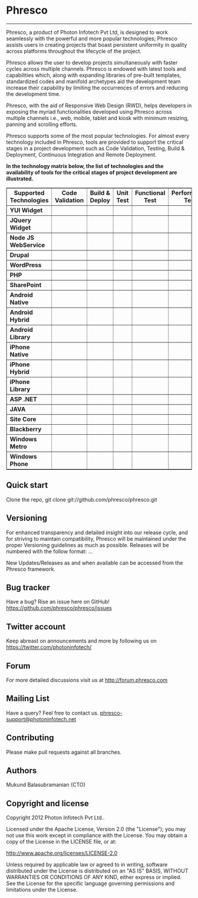 Phresco 
=================
-----------------
Phresco, a product of Photon Infotech Pvt Ltd, is designed to work seamlessly with the powerful and more popular 
technologies; Phresco assists users in creating projects that boast persistent uniformity in quality across platforms
throughout the lifecycle of the project.

Phresco allows the user to develop projects simultaneously with faster cycles across multiple channels. Phresco is 
endowed with latest tools and capabilities which, along with expanding libraries of pre-built templates, standardized
codes and manifold archetypes aid the development team increase their capability by limiting the occurrences of errors
and reducing the development time.

Phresco, with the aid of Responsive Web Design (RWD), helps developers in exposing the myriad functionalities developed
using Phresco across multiple channels i.e., web, mobile, tablet and kiosk with minimum resizing, panning and scrolling
efforts.

Phresco supports some of the most popular technologies. For almost every technology included in Phresco, tools are provided 
to support the critical stages in a project development such as Code Validation, Testing, Build & Deployment, 
Continuous Integration and Remote Deployment.

<b>In the technology matrix below, the list of technologies and the availability of tools for the critical stages of project development are illustrated.</b> 

<table Border="1" cellpadding="2" cellspacing="2" style="text-align:center" width="100%">
<tr>
	<td style="text-align:center"><b>Supported Technologies</b></td>
  	<td style="text-align:center"><b>Code Validation</b></td>
  	<td style="text-align:center"><b>Build & Deploy</b></td>
	<td style="text-align:center"><b>Unit Test</b></td>
	<td style="text-align:center"><b>Functional Test</b></td>
	<td style="text-align:center"><b>Performance Test</b></td>
	<td style="text-align:center"><b>Load Test</b></td>
	<td style="text-align:center"><b>Continuous Integration</b></td>
	<td style="text-align:center"><b>Remote Deployment</b></td>
</tr>


<tr>
	<td style="text-align:left"><b>YUI Widget</b></td>
	<td style="text-align:center"><img src="http://findicons.com/files//icons/42/basic/32/tick.png" width="15px" height="15px" style="text-align:center"></img></td>
	<td style="text-align:center"><img src="http://findicons.com/files//icons/42/basic/32/tick.png" width="15px" 
	height="15px" style="text-align:center"></img></td>
	<td style="text-align:center"&nbsp;</img></td>
	<td style="text-align:center"><img src="http://findicons.com/files//icons/42/basic/32/tick.png" width="15px" 
	height="15px" style="text-align:center"></img></td>
	<td style="text-align:center"><img src="http://findicons.com/files//icons/42/basic/32/tick.png" width="15px" 
	height="15px" style="text-align:center"></img></td>
	<td style="text-align:center"><img src="http://findicons.com/files//icons/42/basic/32/tick.png" width="15px" 
	height="15px" style="text-align:center"></img></td>
	<td style="text-align:center"><img src="http://findicons.com/files//icons/42/basic/32/tick.png" width="15px" 
	height="15px" style="text-align:center"></img></td>
	<td style="text-align:center"><img src="http://findicons.com/files//icons/42/basic/32/tick.png" width="15px" 
	height="15px" style="text-align:center"></img></td>
</tr>

<tr>
	<td style="text-align:left"><b>JQuery Widget</b></td>
	<td style="text-align:center"><img src="http://findicons.com/files//icons/42/basic/32/tick.png" 
	width="15px" 
	height="15px" style="text-align:center"></img></td>
	<td style="text-align:center"><img src="http://findicons.com/files//icons/42/basic/32/tick.png" width="15px" 
	height="15px" style="text-align:center"></img></td>
	<td style="text-align:center"><img src="http://findicons.com/files//icons/42/basic/32/tick.png" width="15px" 
	height="15px" style="text-align:center"></img></td>
	<td style="text-align:center"><img src="http://findicons.com/files//icons/42/basic/32/tick.png" width="15px" 
	height="15px" style="text-align:center"></img></td>
	<td style="text-align:center"><img src="http://findicons.com/files//icons/42/basic/32/tick.png" width="15px" 
	height="15px" style="text-align:center"></img></td>
	<td style="text-align:center"><img src="http://findicons.com/files//icons/42/basic/32/tick.png" width="15px" 
	height="15px" style="text-align:center"></img></td>
	<td style="text-align:center"><img src="http://findicons.com/files//icons/42/basic/32/tick.png" width="15px" 
	height="15px" style="text-align:center"></img></td>
	<td style="text-align:center"><img src="http://findicons.com/files//icons/42/basic/32/tick.png" width="15px" 
	height="15px" style="text-align:center"></img></td>
</tr>

<tr>
	<td style="text-align:left"><b>Node JS WebService</b></td>
	<td style="text-align:center"><img src="http://findicons.com/files//icons/42/basic/32/tick.png" 
	width="15px" 
	height="15px" style="text-align:center"></img></td>
	<td style="text-align:center"><img src="http://findicons.com/files//icons/42/basic/32/tick.png" width="15px" 
	height="15px" style="text-align:center"></img></td>
	<td style="text-align:center"><img src="http://findicons.com/files//icons/42/basic/32/tick.png" 
	width="15px" 
	height="15px" style="text-align:center"></img></td>
	<td style="text-align:center"><img src="http://findicons.com/files//icons/42/basic/32/tick.png" width="15px" 
	height="15px" style="text-align:center"></img></td>
	<td style="text-align:center"><img src="http://findicons.com/files//icons/42/basic/32/tick.png" width="15px" 
	height="15px" style="text-align:center"></img></td>
	<td style="text-align:center"><img src="http://findicons.com/files//icons/42/basic/32/tick.png" width="15px" 
	height="15px" style="text-align:center"></img></td>
	<td style="text-align:center"><img src="http://findicons.com/files//icons/42/basic/32/tick.png" width="15px" 
	height="15px" style="text-align:center"></img></td>
	<td style="text-align:center"&nbsp;</img></td>
</tr>

<tr>
	<td style="text-align:left"><b>Drupal</b></td>
	<td style="text-align:center"><img src="http://findicons.com/files//icons/42/basic/32/tick.png" width="15px" 
	height="15px" style="text-align:center"></img></td>
	<td style="text-align:center"><img src="http://findicons.com/files//icons/42/basic/32/tick.png" width="15px" 
	height="15px" style="text-align:center"></img></td>
	<td style="text-align:center"><img src="http://findicons.com/files//icons/42/basic/32/tick.png" width="15px" 
	height="15px" style="text-align:center"></img></td>
	<td style="text-align:center"><img src="http://findicons.com/files//icons/42/basic/32/tick.png" width="15px" 
	height="15px" style="text-align:center"></img></td>
	<td style="text-align:center"><img src="http://findicons.com/files//icons/42/basic/32/tick.png" width="15px" 
	height="15px" style="text-align:center"></img></td>
	<td style="text-align:center"><img src="http://findicons.com/files//icons/42/basic/32/tick.png" width="15px" 
	height="15px" style="text-align:center"></img></td>
	<td style="text-align:center"><img src="http://findicons.com/files//icons/42/basic/32/tick.png" width="15px" 
	height="15px" style="text-align:center"></img></td>
	<td style="text-align:center"&nbsp;</img></td>
</tr>

<tr>
	<td style="text-align:left"><b>WordPress</b></td>
	<td style="text-align:center"><img src="http://findicons.com/files//icons/42/basic/32/tick.png" width="15px" 
	height="15px" style="text-align:center"></img></td>
	<td style="text-align:center"><img src="http://findicons.com/files//icons/42/basic/32/tick.png" width="15px" 
	height="15px" style="text-align:center"></img></td>
	<td style="text-align:center"></td>
	<td style="text-align:center"><img src="http://findicons.com/files//icons/42/basic/32/tick.png" width="15px" 
	height="15px" style="text-align:center"></img></td>
	<td style="text-align:center"><img src="http://findicons.com/files//icons/42/basic/32/tick.png" width="15px" 
	height="15px" style="text-align:center"></img></td>
	<td style="text-align:center"><img src="http://findicons.com/files//icons/42/basic/32/tick.png" width="15px" 
	height="15px" style="text-align:center"></img></td>
	<td style="text-align:center"><img src="http://findicons.com/files//icons/42/basic/32/tick.png" width="15px" 
	height="15px" style="text-align:center"></img></td>
	<td style="text-align:center"&nbsp;</img></td>
</tr>

<tr>
	<td style="text-align:left"><b>PHP</b></td>
	<td style="text-align:center"><img src="http://findicons.com/files//icons/42/basic/32/tick.png" width="15px" 
	height="15px" style="text-align:center"></img></td>
	<td style="text-align:center"><img src="http://findicons.com/files//icons/42/basic/32/tick.png" width="15px" 
	height="15px" style="text-align:center"></img></td>
	<td style="text-align:center"><img src="http://findicons.com/files//icons/42/basic/32/tick.png" width="15px" 
	height="15px" style="text-align:center"></img></td>
	<td style="text-align:center"><img src="http://findicons.com/files//icons/42/basic/32/tick.png" width="15px" 
	height="15px" style="text-align:center"></img></td>
	<td style="text-align:center"><img src="http://findicons.com/files//icons/42/basic/32/tick.png" width="15px" 
	height="15px" style="text-align:center"></img></td>
	<td style="text-align:center"><img src="http://findicons.com/files//icons/42/basic/32/tick.png" width="15px" 
	height="15px" style="text-align:center"></img></td>
	<td style="text-align:center"><img src="http://findicons.com/files//icons/42/basic/32/tick.png" width="15px" 
	height="15px" style="text-align:center"></img></td>
	<td style="text-align:center"&nbsp;</img></td>
</tr>

<tr>
	<td style="text-align:left"><b>SharePoint</b></td>
	<td style="text-align:center"><img src="http://findicons.com/files//icons/42/basic/32/tick.png" width="15px" 
	height="15px" style="text-align:center"></img></td>
	<td style="text-align:center"><img src="http://findicons.com/files//icons/42/basic/32/tick.png" width="15px" 
	height="15px" style="text-align:center"></img></td>
	<td style="text-align:center"><img src="http://findicons.com/files//icons/42/basic/32/tick.png" width="15px" 
	height="15px" style="text-align:center"></img></td>
	<td style="text-align:center"><img src="http://findicons.com/files//icons/42/basic/32/tick.png" width="15px" 
	height="15px" style="text-align:center"></img></td>
	<td style="text-align:center"><img src="http://findicons.com/files//icons/42/basic/32/tick.png" width="15px" 
	height="15px" style="text-align:center"></img></td>
	<td style="text-align:center"><img src="http://findicons.com/files//icons/42/basic/32/tick.png" width="15px" 
	height="15px" style="text-align:center"></img></td>
	<td style="text-align:center"><img src="http://findicons.com/files//icons/42/basic/32/tick.png" width="15px" 
	height="15px" style="text-align:center"></img></td>
	<td style="text-align:center"&nbsp;</img></td>	
</tr>

<tr>
	<td style="text-align:left"><b>Android Native</b></td>
	<td style="text-align:center"><img src="http://findicons.com/files//icons/42/basic/32/tick.png" width="15px" 
	height="15px" style="text-align:center"></img></td>
	<td style="text-align:center"><img src="http://findicons.com/files//icons/42/basic/32/tick.png" width="15px" 
	height="15px" style="text-align:center"></img></td>
	<td style="text-align:center"><img src="http://findicons.com/files//icons/42/basic/32/tick.png" width="15px" 
	height="15px" style="text-align:center"></img></td>
	<td style="text-align:center"><img src="http://findicons.com/files//icons/42/basic/32/tick.png" width="15px" 
	height="15px" style="text-align:center"></img></td>
	<td style="text-align:center"><img src="http://findicons.com/files//icons/42/basic/32/tick.png" width="15px" 
	height="15px" style="text-align:center"></img></td>
	<td style="text-align:center"&nbsp;</img></td>
	<td style="text-align:center"><img src="http://findicons.com/files//icons/42/basic/32/tick.png" width="15px" 
	height="15px" style="text-align:center"></img></td>
	<td style="text-align:center"><img src="http://findicons.com/files//icons/42/basic/32/tick.png" width="15px" 
	height="15px" style="text-align:center"></img></td>
</tr>

<tr>
	<td style="text-align:left"><b>Android Hybrid</b></td>
	<td style="text-align:center"><img src="http://findicons.com/files//icons/42/basic/32/tick.png" width="15px" 
	height="15px" style="text-align:center"></img></td>
	<td style="text-align:center"><img src="http://findicons.com/files//icons/42/basic/32/tick.png" width="15px" 
	height="15px" style="text-align:center"></img></td>
	<td style="text-align:center"><img src="http://findicons.com/files//icons/42/basic/32/tick.png" width="15px" 
	height="15px" style="text-align:center"></img></td>
	<td style="text-align:center"><img src="http://findicons.com/files//icons/42/basic/32/tick.png" width="15px" 
	height="15px" style="text-align:center"></img></td>
	<td style="text-align:center"><img src="http://findicons.com/files//icons/42/basic/32/tick.png" width="15px" 
	height="15px" style="text-align:center"></img></td>
	<td style="text-align:center"&nbsp;</img></td>
	<td style="text-align:center"><img src="http://findicons.com/files//icons/42/basic/32/tick.png" width="15px" 
	height="15px" style="text-align:center"></img></td>
	<td style="text-align:center"><img src="http://findicons.com/files//icons/42/basic/32/tick.png" width="15px" 
	height="15px" style="text-align:center"></img></td>
</tr>

<tr>
	<td style="text-align:left"><b>Android Library</b></td>
	<td style="text-align:center"><img src="http://findicons.com/files//icons/42/basic/32/tick.png" width="15px" 
	height="15px" style="text-align:center"></img></td>
	<td style="text-align:center"><img src="http://findicons.com/files//icons/42/basic/32/tick.png" width="15px" 
	height="15px" style="text-align:center"></img></td>
	<td style="text-align:center"><img src="http://findicons.com/files//icons/42/basic/32/tick.png" width="15px" 
	height="15px" style="text-align:center"></img></td>
	<td style="text-align:center"><img src="http://findicons.com/files//icons/42/basic/32/tick.png" width="15px" 
	height="15px" style="text-align:center"></img></td>
	<td style="text-align:center"><img src="http://findicons.com/files//icons/42/basic/32/tick.png" width="15px" 
	height="15px" style="text-align:center"></img></td>
	<td style="text-align:center"&nbsp;</img></td>
	<td style="text-align:center"><img src="http://findicons.com/files//icons/42/basic/32/tick.png" width="15px" 
	height="15px" style="text-align:center"></img></td>
	<td style="text-align:center"><img src="http://findicons.com/files//icons/42/basic/32/tick.png" width="15px" 
	height="15px" style="text-align:center"></img></td>
</tr>

<tr>
	<td style="text-align:left"><b>iPhone Native</b></td>
	<td style="text-align:center"><img src="http://findicons.com/files//icons/42/basic/32/tick.png" width="15px" 
	height="15px" style="text-align:center"></img></td>
	<td style="text-align:center"><img src="http://findicons.com/files//icons/42/basic/32/tick.png" width="15px" 
	height="15px" style="text-align:center"></img></td>
	<td style="text-align:center"><img src="http://findicons.com/files//icons/42/basic/32/tick.png" width="15px" 
	height="15px" style="text-align:center"></img></td>
	<td style="text-align:center"><img src="http://findicons.com/files//icons/42/basic/32/tick.png" width="15px" 
	height="15px" style="text-align:center"></img></td>
	<td style="text-align:center"><img src="http://findicons.com/files//icons/42/basic/32/tick.png" width="15px" 
	height="15px" style="text-align:center"></img></td>
	<td style="text-align:center"&nbsp;</img></td>
	<td style="text-align:center"><img src="http://findicons.com/files//icons/42/basic/32/tick.png" width="15px" 
	height="15px" style="text-align:center"></img></td>
	<td style="text-align:center"><img src="http://findicons.com/files//icons/42/basic/32/tick.png" width="15px" 
	height="15px" style="text-align:center"></img></td>
</tr>

<tr>
	<td style="text-align:left"><b>iPhone Hybrid</b></td>
	<td style="text-align:center"><img src="http://findicons.com/files//icons/42/basic/32/tick.png" width="15px" 
	height="15px" style="text-align:center"></img></td>
	<td style="text-align:center"><img src="http://findicons.com/files//icons/42/basic/32/tick.png" width="15px" 
	height="15px" style="text-align:center"></img></td>
	<td style="text-align:center"><img src="http://findicons.com/files//icons/42/basic/32/tick.png" width="15px" 
	height="15px" style="text-align:center"></img></td>
	<td style="text-align:center"><img src="http://findicons.com/files//icons/42/basic/32/tick.png" width="15px" 
	height="15px" style="text-align:center"></img></td>
	<td style="text-align:center"><img src="http://findicons.com/files//icons/42/basic/32/tick.png" width="15px" 
	height="15px" style="text-align:center"></img></td>
	<td style="text-align:center"&nbsp;</img></td>
	<td style="text-align:center"><img src="http://findicons.com/files//icons/42/basic/32/tick.png" width="15px" 
	height="15px" style="text-align:center"></img></td>
	<td style="text-align:center"><img src="http://findicons.com/files//icons/42/basic/32/tick.png" width="15px" 
	height="15px" style="text-align:center"></img></td>
</tr>

<tr>
	<td style="text-align:left"><b>iPhone Library</b></td>
	<td style="text-align:center"><img src="http://findicons.com/files//icons/42/basic/32/tick.png" width="15px" 
	height="15px" style="text-align:center"></img></td>
	<td style="text-align:center"><img src="http://findicons.com/files//icons/42/basic/32/tick.png" width="15px" 
	height="15px" style="text-align:center"></img></td>
	<td style="text-align:center"><img src="http://findicons.com/files//icons/42/basic/32/tick.png" width="15px" 
	height="15px" style="text-align:center"></img></td>
	<td style="text-align:center"><img src="http://findicons.com/files//icons/42/basic/32/tick.png" width="15px" 
	height="15px" style="text-align:center"></img></td>
	<td style="text-align:center"><img src="http://findicons.com/files//icons/42/basic/32/tick.png" width="15px" 
	height="15px" style="text-align:center"></img></td>
	<td style="text-align:center"&nbsp;</img></td>
	<td style="text-align:center"><img src="http://findicons.com/files//icons/42/basic/32/tick.png" width="15px" 
	height="15px" style="text-align:center"></img></td>
	<td style="text-align:center"><img src="http://findicons.com/files//icons/42/basic/32/tick.png" width="15px" 
	height="15px" style="text-align:center"></img></td>
</tr>

<tr>
	<td style="text-align:left"><b>ASP .NET</b></td>
	<td style="text-align:center"><img src="http://findicons.com/files//icons/42/basic/32/tick.png" width="15px" 
	height="15px" style="text-align:center"></img></td>
	<td style="text-align:center"><img src="http://findicons.com/files//icons/42/basic/32/tick.png" width="15px" 
	height="15px" style="text-align:center"></img></td>
	<td style="text-align:center"><img src="http://findicons.com/files//icons/42/basic/32/tick.png" width="15px" 
	height="15px" style="text-align:center"></img></td>
	<td style="text-align:center"><img src="http://findicons.com/files//icons/42/basic/32/tick.png" width="15px" 
	height="15px" style="text-align:center"></img></td>
	<td style="text-align:center"><img src="http://findicons.com/files//icons/42/basic/32/tick.png" width="15px" 
	height="15px" style="text-align:center"></img></td>
	<td style="text-align:center">&nbsp;</td>
	<td style="text-align:center"><img src="http://findicons.com/files//icons/42/basic/32/tick.png" width="15px" 
	height="15px" style="text-align:center"></img></td>
	<td style="text-align:center"&nbsp;</img></td>
</tr>	

<tr>
	<td style="text-align:left"><b>JAVA</b></td>
	<td style="text-align:center"><img src="http://findicons.com/files//icons/42/basic/32/tick.png" width="15px" 
	height="15px" style="text-align:center"></img></td>
	<td style="text-align:center"><img src="http://findicons.com/files//icons/42/basic/32/tick.png" width="15px" 
	height="15px" style="text-align:center"></img></td>
	<td style="text-align:center"><img src="http://findicons.com/files//icons/42/basic/32/tick.png" width="15px" 
	height="15px" style="text-align:center"></img></td>
	<td style="text-align:center"><img src="http://findicons.com/files//icons/42/basic/32/tick.png" 
	width="15px" 
	height="15px" style="text-align:center"></img></td>
	<td style="text-align:center"><img src="http://findicons.com/files//icons/42/basic/32/tick.png" 
	width="15px" 
	height="15px" style="text-align:center"></img></td>
	<td style="text-align:center"><img src="http://findicons.com/files//icons/42/basic/32/tick.png" width="15px" 
	height="15px" style="text-align:center"></img></td>
	<td style="text-align:center"><img src="http://findicons.com/files//icons/42/basic/32/tick.png" width="15px" 
	height="15px" style="text-align:center"></img></td>
	<td style="text-align:center"><img src="http://findicons.com/files//icons/42/basic/32/tick.png" 
	width="15px" 
	height="15px" style="text-align:center"></img></td>
</tr>

<tr>
	<td style="text-align:left"><b>Site Core</b></td>
	<td style="text-align:center"><img src="http://findicons.com/files//icons/42/basic/32/tick.png" width="15px" 
	height="15px" style="text-align:center"></img></td>
	<td style="text-align:center"><img src="http://findicons.com/files//icons/42/basic/32/tick.png" width="15px" 
	height="15px" style="text-align:center"></img></img></td>
	<td style="text-align:center"></td>
	<td style="text-align:center"></td>
	<td style="text-align:center"></td>
	<td style="text-align:center">&nbsp;</td>
	<td style="text-align:center"></img></td>
	<td style="text-align:center"&nbsp;</img></td>
</tr>

<tr>
	<td style="text-align:left"><b>Blackberry </b></td>
	<td style="text-align:center"><img src="http://findicons.com/files//icons/42/basic/32/tick.png" width="15px" 
	height="15px" style="text-align:center"></img></td>
	<td style="text-align:center"><img src="http://findicons.com/files//icons/42/basic/32/tick.png" width="15px" 
	height="15px" style="text-align:center"></img></td>
	<td style="text-align:center"></td>
	<td style="text-align:center"></td>
	<td style="text-align:center"></td>
	<td style="text-align:center">&nbsp;</td>
	<td style="text-align:center"></td>
	<td style="text-align:center"&nbsp;</img></td>
</tr>

<tr>
	<td style="text-align:left"><b>Windows Metro</b></td>
	<td style="text-align:center"><img src="http://findicons.com/files//icons/42/basic/32/tick.png" width="15px" 
	height="15px" style="text-align:center"></img></td>
	<td style="text-align:center"><img src="http://findicons.com/files//icons/42/basic/32/tick.png" width="15px" 
	height="15px" style="text-align:center"></img></td>
	<td style="text-align:center"></td>
	<td style="text-align:center"></td>
	<td style="text-align:center"></td>
	<td style="text-align:center">&nbsp;</td>
	<td style="text-align:center"></td>
	<td style="text-align:center"&nbsp;</img></td>
</tr>

<tr>
	<td style="text-align:left"><b>Windows Phone</b></td>
	<td style="text-align:center"><img src="http://findicons.com/files//icons/42/basic/32/tick.png" width="15px" 
	height="15px" style="text-align:center"></img></td>
	<td style="text-align:center"><img src="http://findicons.com/files//icons/42/basic/32/tick.png" width="15px" 
	height="15px" style="text-align:center"></img></td>
	<td style="text-align:center"></td>
	<td style="text-align:center"></td>
	<td style="text-align:center"></td>
	<td style="text-align:center">&nbsp;</td>
	<td style="text-align:center"></td>
	<td style="text-align:center"&nbsp;</img></td>
</tr>

</table>

Quick start
-----------

Clone the repo, git clone git://github.com/phresco/phresco.git 

Versioning
----------

For enhanced transparency and detailed insight into our release cycle, and for striving to maintain compatibility, Phresco will be maintained under the proper Versioning guidelines as much as possible.
Releases will be numbered with the follow format:
<major>.<minor>.<fix>.<iteration>

New Updates/Releases as and when available can be accessed from the Phresco framework. 

Bug tracker
-----------

Have a bug? Rise an issue here on GitHub!
https://github.com/phresco/phresco/issues

Twitter account
---------------

Keep abreast on announcements and more by following us on
https://twitter.com/photoninfotech/

Forum
------

For more detailed discussions visit us at 
http://forum.phresco.com


Mailing List
------------

Have a query? Feel free to contact us.
phresco-support@photoninfotech.net

Contributing
------------

Please make pull requests against all branches. 

Authors
------------

Mukund Balasubramanian (CTO)

Copyright and license
---------------------

Copyright 2012 Photon Infotech Pvt Ltd..

Licensed under the Apache License, Version 2.0 (the "License");
you may not use this work except in compliance with the License.
You may obtain a copy of the License in the LICENSE file, or at:

   http://www.apache.org/licenses/LICENSE-2.0

Unless required by applicable law or agreed to in writing, software
distributed under the License is distributed on an "AS IS" BASIS,
WITHOUT WARRANTIES OR CONDITIONS OF ANY KIND, either express or implied.
See the License for the specific language governing permissions and
limitations under the License.
